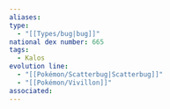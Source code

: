 ```yaml
---
aliases: 
type:
  - "[[Types/bug|bug]]"
national dex number: 665
tags:
  - Kalos
evolution line:
  - "[[Pokémon/Scatterbug|Scatterbug]]"
  - "[[Pokémon/Vivillon]]"
associated: 
---
```

